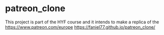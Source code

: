 # patreon_clone

This project is part of the HYF course and it intends to make a replica of the https://www.patreon.com/europe 
https://faniel77.github.io/patreon_clone/
